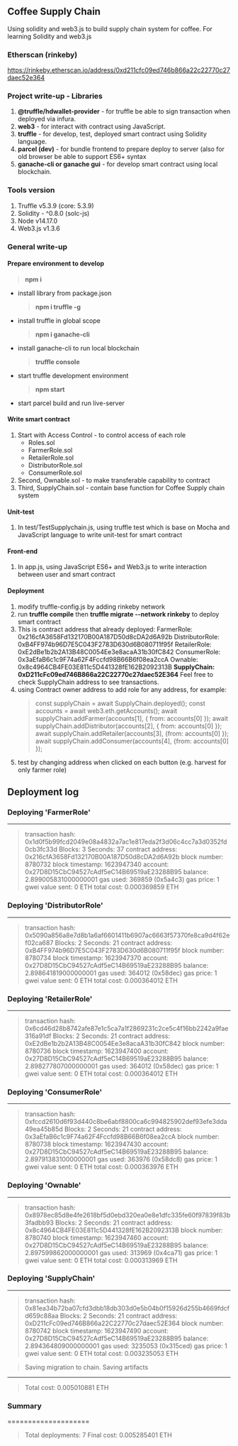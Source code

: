 ## Coffee Supply Chain

Using solidity and web3.js to build supply chain system for coffee. For learning Solidity and web3.js

### Etherscan (rinkeby)

https://rinkeby.etherscan.io/address/0xd211cfc09ed746b866a22c22770c27daec52e364

### Project write-up - Libraries

1.  **@truffle/hdwallet-provider** - for truffle be able to sign transaction when deployed via infura.
2.  **web3** - for interact with contract using JavaScript.
3.  **truffle** - for develop, test, deployed smart contract using Solidity language.
4.  **parcel (dev)** - for bundle frontend to prepare deploy to server (also for old browser be able to support ES6+ syntax
5.  **ganache-cli or ganache gui** - for develop smart contract using local blockchain.

### Tools version

1. Truffle v5.3.9 (core: 5.3.9)
2. Solidity - ^0.8.0 (solc-js)
3. Node v14.17.0
4. Web3.js v1.3.6

### General write-up

#### Prepare environment to develop

> **npm i**

- install library from package.json
  > **npm i truffle -g**
- install truffle in global scope
  > **npm i ganache-cli**
- install ganache-cli to run local blockchain
  > **truffle console**
- start truffle development environment
  > **npm start**
- start parcel build and run live-server

#### Write smart contract

1. Start with Access Control - to control access of each role
   - Roles.sol
   - FarmerRole.sol
   - RetailerRole.sol
   - DistributorRole.sol
   - ConsumerRole.sol
2. Second, Ownable.sol - to make transferable capability to contract
3. Third, SupplyChain.sol - contain base function for Coffee Supply chain system

#### Unit-test

1. In test/TestSupplychain.js, using truffle test which is base on Mocha and JavaScript language to write unit-test for smart contract

#### Front-end

1. In app.js, using JavaScript ES6+ and Web3.js to write interaction between user and smart contract

#### Deployment

1. modify truffle-config.js by adding rinkeby network
2. run **truffle compile** then **truffle migrate --network rinkeby** to deploy smart contract
3. This is contract address that already deployed:
   FarmerRole: 0x216cfA3658Fd132170B00A187D50d8cDA2d6A92b
   DistributorRole: 0xB4FF974b96D7E5C043F2783D630d6B080711f95f
   RetailerRole: 0xE2dBe1b2b2A13B48C0054Ee3e8acaA31b30fC842
   ConsumerRole: 0x3aEfaB6c1c9F74a62F4Fccfd98B66B6f08ea2ccA
   Ownable: 0x8c4964CB4FE03E811c5D441328fE162B2092313B
   **SupplyChain: 0xD211cFc09ed746B866a22C22770c27daec52E364**
   Feel free to check SupplyChain address to see transactions.
4. using Contract owner address to add role for any address, for example:
   > const supplyChain = await SupplyChain.deployed();
   > const accounts = await web3.eth.getAccounts(); await supplyChain.addFarmer(accounts[1], { from: accounts[0] });
   > await supplyChain.addDistributor(accounts[2], { from: accounts[0] });
   > await supplyChain.addRetailer(accounts[3], {from: accounts[0] });
   > await supplyChain.addConsumer(accounts[4], {from: accounts[0] });
5. test by changing address when clicked on each button (e.g. harvest for only farmer role)

## Deployment log

### Deploying 'FarmerRole'

---

> transaction hash: 0x1d0f5b99fcd2049e08a4832a7ac1e817eda2f3d06c4cc7a3d0352fd0cb3fc33d
> Blocks: 3 Seconds: 37
> contract address: 0x216cfA3658Fd132170B00A187D50d8cDA2d6A92b
> block number: 8780732
> block timestamp: 1623947340
> account: 0x27D8D15CbC94527cAdf5eC14B69519aE23288B95
> balance: 2.899005831000000001
> gas used: 369859 (0x5a4c3)
> gas price: 1 gwei
> value sent: 0 ETH
> total cost: 0.000369859 ETH

### Deploying 'DistributorRole'

---

> transaction hash: 0x5090a856a8e7d8b1a6af6601411b6907ac6663f57370fe8ca9d4f62ef02ca687
> Blocks: 2 Seconds: 21
> contract address: 0xB4FF974b96D7E5C043F2783D630d6B080711f95f
> block number: 8780734
> block timestamp: 1623947370
> account: 0x27D8D15CbC94527cAdf5eC14B69519aE23288B95
> balance: 2.898641819000000001
> gas used: 364012 (0x58dec)
> gas price: 1 gwei
> value sent: 0 ETH
> total cost: 0.000364012 ETH

### Deploying 'RetailerRole'

---

> transaction hash: 0x6cd46d28b8742afe87e1c5ca7a1f2869231c2ce5c4f16bb2242a9fae316a91df
> Blocks: 2 Seconds: 21
> contract address: 0xE2dBe1b2b2A13B48C0054Ee3e8acaA31b30fC842
> block number: 8780736
> block timestamp: 1623947400
> account: 0x27D8D15CbC94527cAdf5eC14B69519aE23288B95
> balance: 2.898277807000000001
> gas used: 364012 (0x58dec)
> gas price: 1 gwei
> value sent: 0 ETH
> total cost: 0.000364012 ETH

### Deploying 'ConsumerRole'

---

> transaction hash: 0xfccd2610d6f93d440c8be6abf8800ca6c994825902def93efe3dda49ea45b85d
> Blocks: 2 Seconds: 21
> contract address: 0x3aEfaB6c1c9F74a62F4Fccfd98B66B6f08ea2ccA
> block number: 8780738
> block timestamp: 1623947430
> account: 0x27D8D15CbC94527cAdf5eC14B69519aE23288B95
> balance: 2.897913831000000001
> gas used: 363976 (0x58dc8)
> gas price: 1 gwei
> value sent: 0 ETH
> total cost: 0.000363976 ETH

### Deploying 'Ownable'

---

> transaction hash: 0x8978ec85d8e4fe2618bf5d0ebd320ea0e8e1dfc335fe60f97839f83b3fadbb93
> Blocks: 2 Seconds: 21
> contract address: 0x8c4964CB4FE03E811c5D441328fE162B2092313B
> block number: 8780740
> block timestamp: 1623947460
> account: 0x27D8D15CbC94527cAdf5eC14B69519aE23288B95
> balance: 2.897599862000000001
> gas used: 313969 (0x4ca71)
> gas price: 1 gwei
> value sent: 0 ETH
> total cost: 0.000313969 ETH

### Deploying 'SupplyChain'

---

> transaction hash: 0x81ea34b72ba07cfd3dbb18db303d0e5b04b0f15926d255b4669fdcfd659c88aa
> Blocks: 2 Seconds: 21
> contract address: 0xD211cFc09ed746B866a22C22770c27daec52E364
> block number: 8780742
> block timestamp: 1623947490
> account: 0x27D8D15CbC94527cAdf5eC14B69519aE23288B95
> balance: 2.894364809000000001
> gas used: 3235053 (0x315ced)
> gas price: 1 gwei
> value sent: 0 ETH
> total cost: 0.003235053 ETH

> Saving migration to chain.
> Saving artifacts

---

> Total cost: 0.005010881 ETH

### Summary

====================

> Total deployments: 7
> Final cost: 0.005285401 ETH
